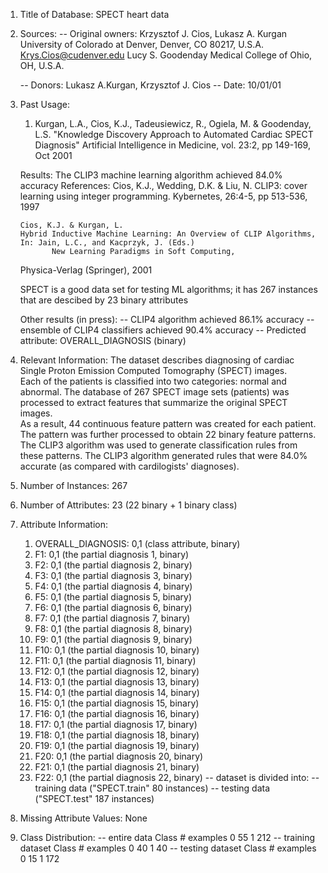 1.  Title of Database: SPECT heart data

2.  Sources:
    -- Original owners: Krzysztof J. Cios, Lukasz A. Kurgan
    University of Colorado at Denver, Denver, CO 80217, U.S.A.
    Krys.Cios@cudenver.edu
    Lucy S. Goodenday
    Medical College of Ohio, OH, U.S.A.

    -- Donors: Lukasz A.Kurgan, Krzysztof J. Cios
    -- Date: 10/01/01

3.  Past Usage:

    1. Kurgan, L.A., Cios, K.J., Tadeusiewicz, R., Ogiela, M. & Goodenday, L.S.
       "Knowledge Discovery Approach to Automated Cardiac SPECT Diagnosis"
       Artificial Intelligence in Medicine, vol. 23:2, pp 149-169, Oct 2001

    Results: The CLIP3 machine learning algorithm achieved 84.0% accuracy
    References:
    Cios, K.J., Wedding, D.K. & Liu, N.
    CLIP3: cover learning using integer programming.
    Kybernetes, 26:4-5, pp 513-536, 1997

        Cios, K.J. & Kurgan, L.
        Hybrid Inductive Machine Learning: An Overview of CLIP Algorithms,
        In: Jain, L.C., and Kacprzyk, J. (Eds.)
        	   New Learning Paradigms in Soft Computing,

    Physica-Verlag (Springer), 2001

    SPECT is a good data set for testing ML algorithms; it has 267 instances
    that are descibed by 23 binary attributes

    Other results (in press):
    -- CLIP4 algorithm achieved 86.1% accuracy
    -- ensemble of CLIP4 classifiers achieved 90.4% accuracy
    -- Predicted attribute: OVERALL_DIAGNOSIS (binary)

4.  Relevant Information:
    The dataset describes diagnosing of cardiac Single Proton Emission Computed Tomography (SPECT) images.  
    Each of the patients is classified into two categories: normal and abnormal.
    The database of 267 SPECT image sets (patients) was processed to extract features that summarize the original SPECT images.  
    As a result, 44 continuous feature pattern was created for each patient.
    The pattern was further processed to obtain 22 binary feature patterns.
    The CLIP3 algorithm was used to generate classification rules from these patterns.
    The CLIP3 algorithm generated rules that were 84.0% accurate (as compared with cardilogists' diagnoses).

5.  Number of Instances: 267
6.  Number of Attributes: 23 (22 binary + 1 binary class)
7.  Attribute Information:
    1. OVERALL_DIAGNOSIS: 0,1 (class attribute, binary)
    2. F1: 0,1 (the partial diagnosis 1, binary)
    3. F2: 0,1 (the partial diagnosis 2, binary)
    4. F3: 0,1 (the partial diagnosis 3, binary)
    5. F4: 0,1 (the partial diagnosis 4, binary)
    6. F5: 0,1 (the partial diagnosis 5, binary)
    7. F6: 0,1 (the partial diagnosis 6, binary)
    8. F7: 0,1 (the partial diagnosis 7, binary)
    9. F8: 0,1 (the partial diagnosis 8, binary)
    10. F9: 0,1 (the partial diagnosis 9, binary)
    11. F10: 0,1 (the partial diagnosis 10, binary)
    12. F11: 0,1 (the partial diagnosis 11, binary)
    13. F12: 0,1 (the partial diagnosis 12, binary)
    14. F13: 0,1 (the partial diagnosis 13, binary)
    15. F14: 0,1 (the partial diagnosis 14, binary)
    16. F15: 0,1 (the partial diagnosis 15, binary)
    17. F16: 0,1 (the partial diagnosis 16, binary)
    18. F17: 0,1 (the partial diagnosis 17, binary)
    19. F18: 0,1 (the partial diagnosis 18, binary)
    20. F19: 0,1 (the partial diagnosis 19, binary)
    21. F20: 0,1 (the partial diagnosis 20, binary)
    22. F21: 0,1 (the partial diagnosis 21, binary)
    23. F22: 0,1 (the partial diagnosis 22, binary)
        -- dataset is divided into:
        -- training data ("SPECT.train" 80 instances)
        -- testing data ("SPECT.test" 187 instances)
8.  Missing Attribute Values: None
9.  Class Distribution:
    -- entire data
    Class # examples
    0 55
    1 212
    -- training dataset
    Class # examples
    0 40
    1 40
    -- testing dataset
    Class # examples
    0 15
    1 172
